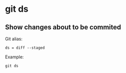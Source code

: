 # git ds

## Show changes about to be commited

Git alias:

```git
ds = diff --staged
```

Example:

```shell
git ds
```
